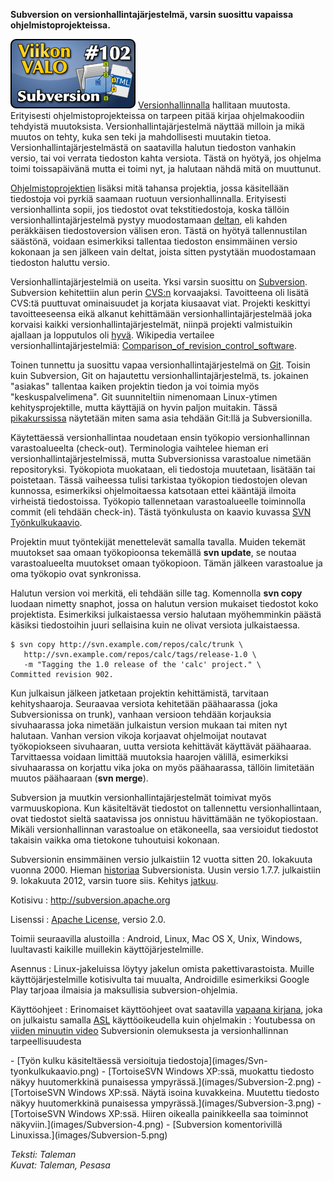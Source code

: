 <!--
Title: 2x50 Subversion - Viikon VALO #102
Date: 2012/12/09
Pageimage: valo102-subversion.png
Tags: Linux,Mac OS X,Windows,FreeBSD,OpenBSD,NetBSD,Solaris,Unix,Android,Ohjelmointi,Versionhallinta
-->

**Subversion on versionhallintajärjestelmä, varsin suosittu vapaissa
ohjelmistoprojekteissa.**

![](images/valo102-subversion.png "fig:valo102-subversion.png")
[Versionhallinnalla](http://fi.wikipedia.org/wiki/Versionhallinta)
hallitaan muutosta. Erityisesti ohjelmistoprojekteissa on tarpeen pitää
kirjaa ohjelmakoodiin tehdyistä muutoksista. Versionhallintajärjestelmä
näyttää milloin ja mikä muutos on tehty, kuka sen teki ja mahdollisesti
muutakin tietoa. Versionhallintajärjestelmästä on saatavilla halutun
tiedoston vanhakin versio, tai voi verrata tiedoston kahta versiota.
Tästä on hyötyä, jos ohjelma toimi toissapäivänä mutta ei toimi nyt, ja
halutaan nähdä mitä on muuttunut.

[Ohjelmistoprojektien](http://fi.wikipedia.org/wiki/Ohjelmiston_versiohallinta)
lisäksi mitä tahansa projektia, jossa käsitellään tiedostoja voi pyrkiä
saamaan ruotuun versionhallinnalla. Erityisesti versionhallinta sopii,
jos tiedostot ovat tekstitiedostoja, koska tällöin
versionhallintajärjestelmä pystyy muodostamaan
[deltan](http://en.wikipedia.org/wiki/Delta_encoding), eli kahden
peräkkäisen tiedostoversion välisen eron. Tästä on hyötyä tallennustilan
säästönä, voidaan esimerkiksi tallentaa tiedoston ensimmäinen versio
kokonaan ja sen jälkeen vain deltat, joista sitten pystytään
muodostamaan tiedoston haluttu versio.

Versionhallintajärjestelmiä on useita. Yksi varsin suosittu on
[Subversion](http://en.wikipedia.org/wiki/Apache_Subversion). Subversion
kehitettiin alun perin
[<CVS:n>](http://en.wikipedia.org/wiki/Concurrent_Versions_System)
korvaajaksi. Tavoitteena oli lisätä CVS:tä puuttuvat
ominaisuudet ja korjata kiusaavat viat. Projekti keskittyi
tavoitteeseensa eikä alkanut kehittämään versionhallintajärjestelmää
joka korvaisi kaikki versionhallintajärjestelmät, niinpä projekti
valmistuikin ajallaan ja lopputulos oli
[hyvä](http://www.businesswire.com/news/home/20050323005246/en/CollabNet-Subversion-Wins-Jolt-Product-Excellence-Award).
Wikipedia vertailee versionhallintajärjestelmiä:
[Comparison_of_revision_control_software](http://en.wikipedia.org/wiki/Comparison_of_revision_control_software).

Toinen tunnettu ja suosittu vapaa versionhallintajärjestelmä on
[Git](http://fi.wikipedia.org/wiki/Git). Toisin kuin Subversion, Git on
hajautettu versionhallintajärjestelmä, ts. jokainen "asiakas" tallentaa
kaiken projektin tiedon ja voi toimia myös "keskuspalvelimena". Git
suunniteltiin nimenomaan Linux-ytimen kehitysprojektille, mutta
käyttäjiä on hyvin paljon muitakin. Tässä
[pikakurssissa](http://git.or.cz/course/svn.html) näytetään miten sama
asia tehdään Git:llä ja Subversionilla.

Käytettäessä versionhallintaa noudetaan ensin työkopio versionhallinnan
varastoalueelta (check-out). Terminologia vaihtelee hieman eri
versionhallintajärjestelmissä, mutta Subversionissa varastoalue nimetään
repositoryksi. Työkopiota muokataan, eli tiedostoja muutetaan, lisätään
tai poistetaan. Tässä vaiheessa tulisi tarkistaa työkopion tiedostojen
olevan kunnossa, esimerkiksi ohjelmoitaessa katsotaan ettei kääntäjä
ilmoita virheistä tiedostoissa. Työkopio tallennetaan varastoalueelle
toiminnolla commit (eli tehdään check-in). Tästä työnkulusta on kaavio
kuvassa [SVN Työnkulkukaavio](images/Svn-tyonkulkukaavio.png).

Projektin muut työntekijät menettelevät samalla tavalla. Muiden tekemät
muutokset saa omaan työkopioonsa tekemällä **svn update**, se noutaa
varastoalueelta muutokset omaan työkopioon. Tämän jälkeen varastoalue ja
oma työkopio ovat synkronissa.

Halutun version voi merkitä, eli tehdään sille tag. Komennolla **svn
copy** luodaan nimetty snaphot, jossa on halutun version mukaiset
tiedostot koko projektista. Esimerkiksi julkaistaessa versio halutaan
myöhemminkin päästä käsiksi tiedostoihin juuri sellaisina kuin ne olivat
versiota julkaistaessa.

```
$ svn copy http://svn.example.com/repos/calc/trunk \
   http://svn.example.com/repos/calc/tags/release-1.0 \
   -m "Tagging the 1.0 release of the 'calc' project." \
Committed revision 902.
```

Kun julkaisun jälkeen jatketaan projektin kehittämistä, tarvitaan
kehityshaaroja. Seuraavaa versiota kehitetään päähaarassa (joka
Subversionissa on trunk), vanhaan versioon tehdään korjauksia
sivuhaarassa joka nimetään julkaistun version mukaan tai miten nyt
halutaan. Vanhan version vikoja korjaavat ohjelmoijat noutavat
työkopiokseen sivuhaaran, uutta versiota kehittävät käyttävät päähaaraa.
Tarvittaessa voidaan limittää muutoksia haarojen välillä, esimerkiksi
sivuhaarassa on korjattu vika joka on myös päähaarassa, tällöin
limitetään muutos päähaaraan (**svn merge**).

Subversion ja muutkin versionhallintajärjestelmät toimivat myös
varmuuskopiona. Kun käsiteltävät tiedostot on tallennettu
versionhallintaan, ovat tiedostot sieltä saatavissa jos onnistuu
hävittämään ne työkopiostaan. Mikäli versionhallinnan varastoalue on
etäkoneella, saa versioidut tiedostot takaisin vaikka oma tietokone
tuhoutuisi kokonaan.

Subversionin ensimmäinen versio julkaistiin 12 vuotta sitten 20.
lokakuuta vuonna 2000. Hieman
[historiaa](http://www.open.collab.net/community/subversion/articles/SubversionHistory.html)
Subversionista. Uusin versio 1.7.7. julkaistiin 9. lokakuuta 2012,
varsin tuore siis. Kehitys
[jatkuu](http://subversion.apache.org/roadmap.html).

Kotisivu
:   <http://subversion.apache.org>

Lisenssi
:   [Apache License](http://en.wikipedia.org/wiki/Apache_License),
    versio 2.0.

Toimii seuraavilla alustoilla
:   Android, Linux, Mac OS X, Unix, Windows, luultavasti kaikille
    muillekin käyttöjärjestelmille.

Asennus
:   Linux-jakeluissa löytyy jakelun omista pakettivarastoista. Muille
    käyttöjärjestelmille kotisivulta tai muualta, Androidille
    esimerkiksi Google Play tarjoaa ilmaisia ja maksullisia
    subversion-ohjelmia.

Käyttöohjeet
:   Erinomaiset käyttöohjeet ovat saatavilla [vapaana
    kirjana](http://svnbook.red-bean.com/), joka on julkaistu samalla
    [ASL](http://en.wikipedia.org/wiki/Apache_License) käyttöoikeudella
    kuin ohjelmakin
:   Youtubessa on [viiden minuutin
    video](http://www.youtube.com/watch?v=8wYiabh2hpM) Subversionin
    olemuksesta ja versionhallinnan tarpeellisuudesta

<div class="psgallery" markdown="1">
-   [Työn kulku käsiteltäessä versioituja tiedostoja](images/Svn-tyonkulkukaavio.png)
-   [TortoiseSVN Windows XP:ssä, muokattu tiedosto näkyy huutomerkkinä punaisessa ympyrässä.](images/Subversion-2.png)
-   [TortoiseSVN Windows XP:ssä. Näytä isoina kuvakkeina. Muutettu tiedosto näkyy huutomerkkinä punaisessa ympyrässä.](images/Subversion-3.png)
-   [TortoiseSVN Windows XP:ssä. Hiiren oikealla painikkeella saa toiminnot näkyviin.](images/Subversion-4.png)
-   [Subversion komentorivillä Linuxissa.](images/Subversion-5.png)
</div>

*Teksti: Taleman* <br />
*Kuvat: Taleman, Pesasa*
